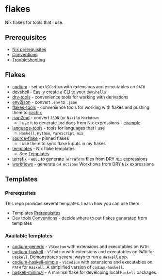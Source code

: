 # flakes

Nix flakes for tools that I use.

## Prerequisites

- [Nix prerequisites](./README/NixPrerequisites.md)
- [Conventions](./README/Conventions.md)
- [Troubleshooting](./README/Troubleshooting.md)

## Flakes

- [codium](./codium#readme) - set up `VSCodium` with extensions and executables on `PATH`
- [devshell](./devshell#readme) - Easily create a CLI to your `devShells`
- [drv-tools](./drv-tools/flake.nix) - convenience tools for working with derivations
- [env2json](./env2json#readme) - convert `.env` to `.json`
- [flakes-tools](./flakes-tools/flake.nix) - convenience tools for working with flakes and pushing them to [cachix](https://www.cachix.org/)
- [json2md](./json2md#readme) - convert `JSON` (or `Nix`) to `Markdown`
  - I use it to generate `.md` docs from Nix expressions - [example](https://github.com/deemp/devops-labs/blob/0ae9881ab58b99f114aaf21cb5cad85f2ce37e40/.nix/write-configs.nix#L26)
- [language-tools](./flakes-tools) - tools for languages that I use
  - `Haskell`, `Python`, `PureScript`, `nix`
- [source-flake](./source-flake) - pinned flakes
  - I use them to sync flake inputs in my flakes
- [templates](./templates) - Nix flake templates
  - See [Templates](#templates)
- [terrafix](./terrafix#readme) - `eDSL` to generate `Terraform` files from DRY `Nix` expressions
- [workflows](./workflows#readme) - generate `GH Actions` Workflows from DRY `Nix` expressions

## Templates

### Prerequsites

This repo provides several templates. Learn how you can use them:

- Templates [Prerequisites](./README/NixPrerequisites.md#templates)
- Dev tools [Conventions](./README/Conventions.md#dev-tools) - decide where to put flakes generated from templates

### Available templates

- [codium-generic](./templates/codium/generic#readme) - `VSCodium` with extensions and executables on `PATH`.
- [codium-haskell](./templates/codium/haskell#readme) - `VSCodium` with extensions and executables on `PATH` for `Haskell`. Demonstrates several ways to run a `Haskell` app.
- [codium-haskell-simple](./templates/codium/haskell-simple#readme) - `VSCodium` with extensions and executables on `PATH` for `Haskell`. A simplified version of `codium-haskell`.
- [haskell-minimal](./templates/haskell-minimal#readme) - A minimal flake for developing local `Haskell` packages.
